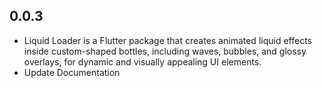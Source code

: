 ## 0.0.3

* Liquid Loader is a Flutter package that creates animated liquid effects inside custom-shaped bottles, including waves, bubbles, and glossy overlays, for dynamic and visually appealing UI elements.
* Update Documentation
